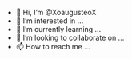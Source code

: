- 👋 Hi, I’m @XoaugusteoX
- 👀 I’m interested in ...
- 🌱 I’m currently learning ...
- 💞️ I’m looking to collaborate on ...
- 📫 How to reach me ...

<!---
XoaugusteoX/XoaugusteoX is a ✨ special ✨ repository because its `README.md` (this file) appears on your GitHub profile.
You can click the Preview link to take a look at your changes.
--->
